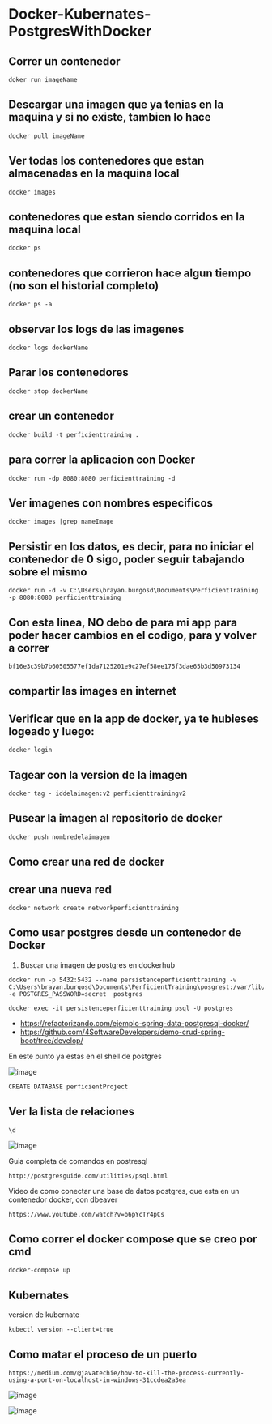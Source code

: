 # Docker-Kubernates-PostgresWithDocker

## Correr un contenedor

```
doker run imageName
```

## Descargar una imagen que ya tenias en la maquina y si no existe, tambien lo hace

``` 
docker pull imageName 
``` 

## Ver todas los contenedores que estan almacenadas en la maquina local 

```
docker images
```  

## contenedores que estan siendo corridos en la maquina local 

``` 
docker ps
``` 

## contenedores que corrieron hace algun tiempo (no son el historial completo)

``` docker ps -a ``` 


## observar los logs de las imagenes

``` 
docker logs dockerName
``` 

## Parar los contenedores

```
docker stop dockerName
``` 

## crear un contenedor 

``` 
docker build -t perficienttraining .
``` 

## para correr la aplicacion con Docker 

``` 
docker run -dp 8080:8080 perficienttraining -d
``` 

## Ver imagenes con nombres especificos

``` 
docker images |grep nameImage
```

## Persistir en los datos, es decir, para no iniciar el contenedor de 0 sigo, poder seguir tabajando sobre el mismo

```
docker run -d -v C:\Users\brayan.burgosd\Documents\PerficientTraining -p 8080:8080 perficienttraining
``` 

## Con esta linea, NO debo de para mi app para poder hacer cambios en el codigo, para y volver a correr

```docker run -d -v C:\Users\brayan.burgosd\Documents\PerficientTraining -p 8080:8080 -v \Users\brayan.burgosd\Documents\PerficientTraining perficienttraining
bf16e3c39b7b60505577ef1da7125201e9c27ef58ee175f3dae65b3d50973134
``` 

## compartir las images en internet

## Verificar que en la app de docker, ya te hubieses logeado y luego:

``` 
docker login
``` 

## Tagear con la version de la imagen

```
docker tag - iddelaimagen:v2 perficienttrainingv2
``` 

## Pusear la imagen al repositorio de docker 

```
docker push nombredelaimagen
``` 


## Como crear una red de docker

## crear una nueva red 

```
docker network create networkperficienttraining
``` 

## Como usar postgres desde un contenedor de Docker 

1. Buscar una imagen de postgres en dockerhub

```
docker run -p 5432:5432 --name persistenceperficienttraining -v C:\Users\brayan.burgosd\Documents\PerficientTraining\posgrest:/var/lib/postgresql/data2 -e POSTGRES_PASSWORD=secret  postgres
``` 

``` 
docker exec -it persistenceperficienttraining psql -U postgres
``` 

- https://refactorizando.com/ejemplo-spring-data-postgresql-docker/
- https://github.com/4SoftwareDevelopers/demo-crud-spring-boot/tree/develop/

En este punto ya estas en el shell de postgres

![image](https://user-images.githubusercontent.com/45188320/131887863-e7005a6e-f7be-4f78-a7c7-c0a4e8415f3a.png)

``` 
CREATE DATABASE perficientProject
``` 
## Ver la lista de relaciones
``` 
\d
```

![image](https://user-images.githubusercontent.com/45188320/131887945-ed998f66-bae0-47a0-9308-0d87d8998ee6.png)

Guia completa de comandos en postresql 

```
http://postgresguide.com/utilities/psql.html
```

Video de como conectar una base de datos postgres, que esta en un contenedor docker, con dbeaver

```
https://www.youtube.com/watch?v=b6pYcTr4pCs
```

## Como correr el docker compose que se creo por cmd 

```
docker-compose up
``` 

## Kubernates

version de kubernate 

``` 
kubectl version --client=true
``` 

## Como matar el proceso de un puerto 
``` 
https://medium.com/@javatechie/how-to-kill-the-process-currently-using-a-port-on-localhost-in-windows-31ccdea2a3ea
``` 
![image](https://user-images.githubusercontent.com/45188320/132554658-ac119efb-1769-416b-98bd-0134d16da11d.png)

![image](https://user-images.githubusercontent.com/45188320/132554681-b3520b2b-b2d8-4ba4-afac-68c673fb94cc.png)



